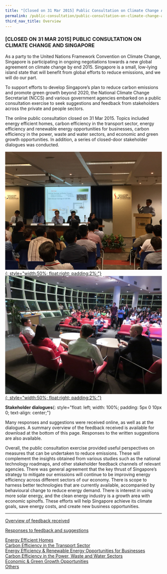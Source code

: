 ```yaml
---
title: "[Closed on 31 Mar 2015] Public Consultation on Climate Change And Singapore"
permalink: /public-consultation/public-consultation-on-climate-change-and-singapore/
third_nav_title: Overview
---
```

### [CLOSED ON 31 MAR 2015] PUBLIC CONSULTATION ON CLIMATE CHANGE AND SINGAPORE

As a party to the United Nations Framework Convention on Climate Change, Singapore is participating in ongoing negotiations towards a new global agreement on climate change by end 2015. Singapore is a small, low-lying island state that will benefit from global efforts to reduce emissions, and we will do our part.

To support efforts to develop Singapore’s plan to reduce carbon emissions and promote green growth beyond 2020, the National Climate Change Secretariat (NCCS) and various government agencies embarked on a public consultation exercise to seek suggestions and feedback from stakeholders across the private and people sectors.

The online public consultation closed on 31 Mar 2015. Topics included energy efficient homes, carbon efficiency in the transport sector, energy efficiency and renewable energy opportunities for businesses, carbon efficiency in the power, waste and water sectors, and economic and green growth opportunities. In addition, a series of closed-door stakeholder dialogues was conducted.

<a href="/images/stakeholder-dialogues.jpg" target="_blank"> ![Stakeholder dialogues](/images/stakeholder-dialogues.jpg "Stakeholder dialogues"){: style="width:50%; float:right; padding:2%;"}</a>
<a href="/images/stakeholder-dialogues1.jpg" target="_blank"> ![Stakeholder dialogues](/images/stakeholder-dialogues1.jpg "Stakeholder dialogues"){: style="width:50%; float:right; padding:2%;"}</a>  

**Stakeholder dialogues**{: style="float: left; width: 100%; padding: 5px 0 10px 0; text-align: center;"}

Many responses and suggestions were received online, as well as at the dialogues. A summary overview of the feedback received is available for download at the bottom of this page. Responses to the written suggestions are also available.

Overall, the public consultation exercise provided useful perspectives on measures that can be undertaken to reduce emissions. These will complement the insights obtained from various studies such as the national technology roadmaps, and other stakeholder feedback channels of relevant agencies. There was general agreement that the key thrust of Singapore’s strategy to mitigate our emissions will continue to be improving energy efficiency across different sectors of our economy. There is scope to harness better technologies that are currently available, accompanied by behavioural change to reduce energy demand. There is interest in using more solar energy, and the clean energy industry is a growth area with economic spinoffs. These efforts will help Singapore achieve its climate goals, save energy costs, and create new business opportunities.

___

[<a href="/files/docs/default-source/default-document-library/nccs-public-consultation-overview-(june-2015).pdf" target="_blank">Overview of feedback received</a>](/files/docs/default-source/default-document-library/nccs-public-consultation-overview-(june-2015).pdf)

<u>Responses to feedback and suggestions</u>

[<a href="/files/docs/default-source/default-document-library/responses-to-feedback-and-suggestions-on-energy-efficient-homes-2-(june-2015).pdf" target="_blank">Energy Efficient Homes</a>](/files/docs/default-source/default-document-library/responses-to-feedback-and-suggestions-on-energy-efficient-homes-2-(june-2015).pdf)  
[<a href="/files/docs/default-source/default-document-library/responses_to_transport_sector_suggestions_(updated).pdf" target="_blank">Carbon Efficiency in the Transport Sector</a>](/files/docs/default-source/default-document-library/responses_to_transport_sector_suggestions_(updated).pdf)  
[<a href="/files/docs/default-source/default-document-library/responses-to-feedback-and-suggestions-on-ee-and-re-opportunities-for-businesses-(june-2015).pdf" target="_blank">Energy Efficiency & Renewable Energy Opportunities for Businesses</a>](/files/docs/default-source/default-document-library/responses-to-feedback-and-suggestions-on-ee-and-re-opportunities-for-businesses-(june-2015).pdf)  <br>
[Carbon Efficiency in the Power, Waste and Water Sectors](https://go.gov.sg/2june2015-responses-to-feedback-and-suggestions-on-carbon-efficiency-in-the-power-waste-water-sectors)<br>
[Economic & Green Growth Opportunities](https://go.gov.sg/2june2015-responses-to-feedback-and-suggestions-on-economic-and-green-growth-opportunities)<br>
[Others](https://go.gov.sg/2june2015-responses-to-feedback-and-suggestions-others)